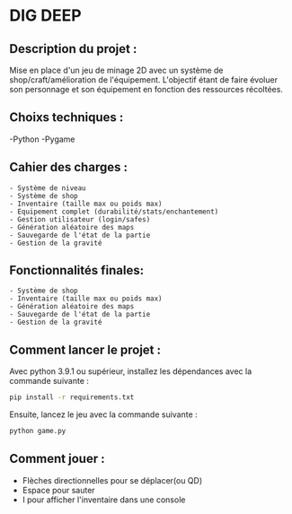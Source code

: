 # DIG DEEP


## Description du projet :

Mise en place d'un jeu de minage 2D avec un système de shop/craft/amélioration de l'équipement. L'objectif étant de faire évoluer son personnage et son équipement en fonction des ressources récoltées.

## Choixs techniques :

-Python
-Pygame

## Cahier des charges :

    - Système de niveau
    - Système de shop
    - Inventaire (taille max ou poids max)
    - Equipement complet (durabilité/stats/enchantement)
    - Gestion utilisateur (login/safes)
    - Génération aléatoire des maps
    - Sauvegarde de l'état de la partie
    - Gestion de la gravité

## Fonctionnalités finales:

    - Système de shop
    - Inventaire (taille max ou poids max)
    - Génération aléatoire des maps
    - Sauvegarde de l'état de la partie
    - Gestion de la gravité

## Comment lancer le projet :

Avec python 3.9.1 ou supérieur, installez les dépendances avec la commande suivante :

```bash
pip install -r requirements.txt
```

Ensuite, lancez le jeu avec la commande suivante :

```bash
python game.py
```

## Comment jouer :

- Flèches directionnelles pour se déplacer(ou QD)
- Espace pour sauter
- I pour afficher l'inventaire dans une console
